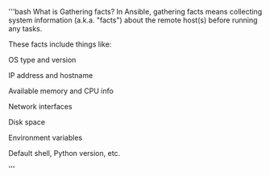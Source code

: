 '''bash
What is Gathering facts?
In Ansible, gathering facts means collecting system information (a.k.a. "facts") about the remote host(s) before running any tasks.

These facts include things like:

OS type and version

IP address and hostname

Available memory and CPU info

Network interfaces

Disk space

Environment variables

Default shell, Python version, etc.


'''
